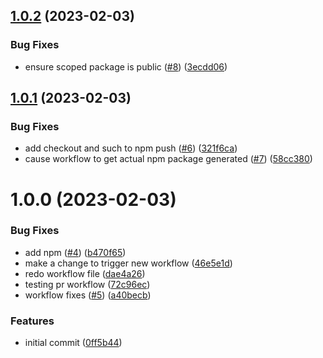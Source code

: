 ## [1.0.2](https://github.com/NetworkSanitationCommittee/protos-pj-api/compare/v1.0.1...v1.0.2) (2023-02-03)


### Bug Fixes

* ensure scoped package is public ([#8](https://github.com/NetworkSanitationCommittee/protos-pj-api/issues/8)) ([3ecdd06](https://github.com/NetworkSanitationCommittee/protos-pj-api/commit/3ecdd06161cc68847aed13576f5d9f70fb34f464))

## [1.0.1](https://github.com/NetworkSanitationCommittee/protos-pj-api/compare/v1.0.0...v1.0.1) (2023-02-03)


### Bug Fixes

* add checkout and such to npm push ([#6](https://github.com/NetworkSanitationCommittee/protos-pj-api/issues/6)) ([321f6ca](https://github.com/NetworkSanitationCommittee/protos-pj-api/commit/321f6ca972f64d56ac74701ab6800cc5a54405da))
* cause workflow to get actual npm package generated ([#7](https://github.com/NetworkSanitationCommittee/protos-pj-api/issues/7)) ([58cc380](https://github.com/NetworkSanitationCommittee/protos-pj-api/commit/58cc380a797d9869e289fb1296193cec1d18e8dd))

# 1.0.0 (2023-02-03)


### Bug Fixes

* add npm ([#4](https://github.com/NetworkSanitationCommittee/protos-pj-api/issues/4)) ([b470f65](https://github.com/NetworkSanitationCommittee/protos-pj-api/commit/b470f657d42e7852a2dc7190ee5878007ea4df1a))
* make a change to trigger new workflow ([46e5e1d](https://github.com/NetworkSanitationCommittee/protos-pj-api/commit/46e5e1d738219da6f3df281933fce5dfeec0a0cb))
* redo workflow file ([dae4a26](https://github.com/NetworkSanitationCommittee/protos-pj-api/commit/dae4a262c4c52718ce07dddd75ea1f0e568a7591))
* testing pr workflow ([72c96ec](https://github.com/NetworkSanitationCommittee/protos-pj-api/commit/72c96ec911919e23b203dbd6e2d3eb167b877a8b))
* workflow fixes ([#5](https://github.com/NetworkSanitationCommittee/protos-pj-api/issues/5)) ([a40becb](https://github.com/NetworkSanitationCommittee/protos-pj-api/commit/a40becb9ebe55573bfe2327be5163f5dc0b0e4d2))


### Features

* initial commit ([0ff5b44](https://github.com/NetworkSanitationCommittee/protos-pj-api/commit/0ff5b4461b504fe8c5f890f431a2ab422148addb))
